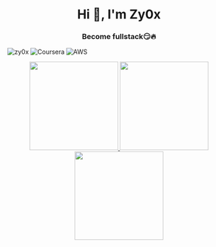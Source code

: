 <h1 align="center">Hi 👋, I'm Zy0x</h1>
<h3 align="center">Become fullstack😏🔥</h3>

<p align="left">
<img src="https://komarev.com/ghpvc/?username=zy0x&label=Views&color=0e75b6&style=for-the-badge" alt="zy0x" />
<img src="https://img.shields.io/badge/Coursera-Python%20Certified-ff02B2A?style=for-the-badge&logo=coursera" alt="Coursera" />
<img src="https://img.shields.io/badge/AWS-Certified%20Developer-FF8800?style=for-the-badge&logo=amazonaws" alt="AWS" />
</p>

<p align="center">
  <a href="https://github.com/anuraghazra/github-readme-stats">
    <img height=200 src="https://github-readme-stats.vercel.app/api?username=Zy0x&show_icons=true&theme=radical" />
  </a>
  <a href="https://github.com/anuraghazra/convoychat">
    <img height=200 src="https://github-readme-stats.vercel.app/api/top-langs?username=Zy0x&layout=compact&langs_count=8&card_width=320&show_icons=true&theme=radical" />
  </a>
  <img height=200 src="https://github-readme-streak-stats.herokuapp.com/?user=Zy0x&theme=dark" />
</p>
